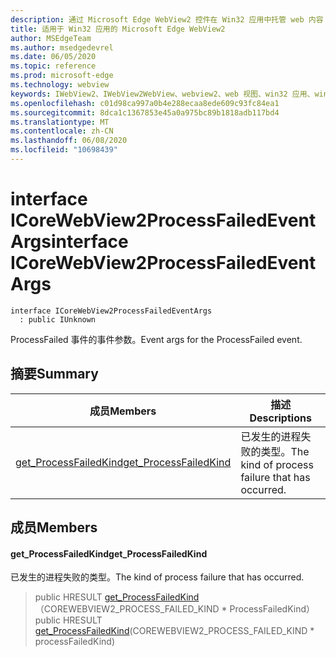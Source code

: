 ```yaml
---
description: 通过 Microsoft Edge WebView2 控件在 Win32 应用中托管 web 内容
title: 适用于 Win32 应用的 Microsoft Edge WebView2
author: MSEdgeTeam
ms.author: msedgedevrel
ms.date: 06/05/2020
ms.topic: reference
ms.prod: microsoft-edge
ms.technology: webview
keywords: IWebView2、IWebView2WebView、webview2、web 视图、win32 应用、win32、edge、ICoreWebView2、ICoreWebView2Controller、浏览器控件、边缘 html
ms.openlocfilehash: c01d98ca997a0b4e288ecaa8ede609c93fc84ea1
ms.sourcegitcommit: 8dca1c1367853e45a0a975bc89b1818adb117bd4
ms.translationtype: MT
ms.contentlocale: zh-CN
ms.lasthandoff: 06/08/2020
ms.locfileid: "10698439"
---
```

# <span data-ttu-id="495f9-104">interface ICoreWebView2ProcessFailedEventArgs</span><span class="sxs-lookup"><span data-stu-id="495f9-104">interface ICoreWebView2ProcessFailedEventArgs</span></span> 

```
interface ICoreWebView2ProcessFailedEventArgs
  : public IUnknown
```

<span data-ttu-id="495f9-105">ProcessFailed 事件的事件参数。</span><span class="sxs-lookup"><span data-stu-id="495f9-105">Event args for the ProcessFailed event.</span></span>

## <span data-ttu-id="495f9-106">摘要</span><span class="sxs-lookup"><span data-stu-id="495f9-106">Summary</span></span>

 <span data-ttu-id="495f9-107">成员</span><span class="sxs-lookup"><span data-stu-id="495f9-107">Members</span></span>                        | <span data-ttu-id="495f9-108">描述</span><span class="sxs-lookup"><span data-stu-id="495f9-108">Descriptions</span></span>
--------------------------------|---------------------------------------------
[<span data-ttu-id="495f9-109">get_ProcessFailedKind</span><span class="sxs-lookup"><span data-stu-id="495f9-109">get_ProcessFailedKind</span></span>](#get_processfailedkind) | <span data-ttu-id="495f9-110">已发生的进程失败的类型。</span><span class="sxs-lookup"><span data-stu-id="495f9-110">The kind of process failure that has occurred.</span></span>

## <span data-ttu-id="495f9-111">成员</span><span class="sxs-lookup"><span data-stu-id="495f9-111">Members</span></span>

#### <span data-ttu-id="495f9-112">get_ProcessFailedKind</span><span class="sxs-lookup"><span data-stu-id="495f9-112">get_ProcessFailedKind</span></span> 

<span data-ttu-id="495f9-113">已发生的进程失败的类型。</span><span class="sxs-lookup"><span data-stu-id="495f9-113">The kind of process failure that has occurred.</span></span>

> <span data-ttu-id="495f9-114">public HRESULT [get_ProcessFailedKind](#get_processfailedkind)（COREWEBVIEW2_PROCESS_FAILED_KIND \* ProcessFailedKind）</span><span class="sxs-lookup"><span data-stu-id="495f9-114">public HRESULT [get_ProcessFailedKind](#get_processfailedkind)(COREWEBVIEW2_PROCESS_FAILED_KIND \* processFailedKind)</span></span>

